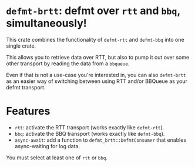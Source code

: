 # `defmt-brtt`: defmt over `rtt` and `bbq`, simultaneously!

This crate combines the functionality of `defmt-rtt` and `defmt-bbq` into one single crate.

This allows you to retrieve data over RTT, but also to pump it out over some other transport by reading the data from a `bbqueue`. 

Even if that is not a use-case you're interested in, you can also `defmt-brtt`  as an easier way of switching between using RTT and/or BBQueue as your defmt
transport.

# Features

* `rtt`: activate the RTT transport (works exactly like `defmt-rtt`).
* `bbq`: activate the BBQ transport (works exactly like `defmt-bbq`).
* `async-await`: add a function to `defmt_brtt::DefmtConsumer` that enables async-waiting for log data.

You must select at least one of `rtt` or `bbq`.